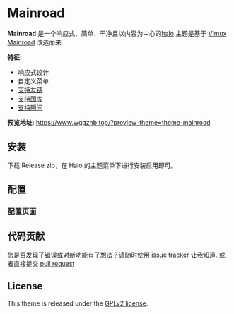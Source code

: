 # Mainroad

**Mainroad** 是一个响应式、简单、干净且以内容为中心的[halo](https://halo.run/) 主题是基于
[Vimux Mainroad](https://github.com/Vimux/Mainroad) 改造而来.

**特征:**

+ 响应式设计
+ 自定义菜单
+ [支持友链](https://github.com/halo-sigs/plugin-links)
+ [支持图库](https://github.com/halo-sigs/plugin-photos)
+ [支持瞬间](https://github.com/halo-sigs/plugin-moments)

**预览地址:**
https://www.wggznb.top/?preview-theme=theme-mainroad

## 安装

下载 Release zip，在 Halo 的主题菜单下进行安装启用即可。

## 配置

### 配置页面

## 代码贡献

您是否发现了错误或对新功能有了想法？请随时使用
[issue tracker](https://github.com/liuchangfitcloud/theme-hugo-mainroad/issues) 让我知道. 或者直接提交
[pull request](https://github.com/liuchangfitcloud/theme-hugo-mainroad/pulls)

## License

This theme is released under the [GPLv2 license](https://github.com/liuchangfitcloud/theme-hugo-mainroad/blob/master/LICENSE.md).